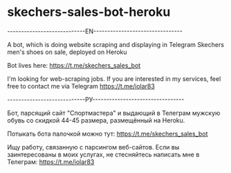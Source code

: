 # skechers-sales-bot-heroku

----------------------------EN--------------------------------

 A bot, which is doing website scraping and displaying in Telegram 
Skechers men's shoes on sale, deployed on Heroku

Bot lives here: https://t.me/skechers_sales_bot

I'm looking for web-scraping jobs. If you are interested in my services, 
feel free to contact me via Telegram https://t.me/iolar83


----------------------------РУ---------------------------------

 Бот, парсящий сайт "Спортмастера" и выдающий в Телеграм мужскую обувь со скидкой 44-45 размера,
размещённый на Heroku.
 
Потыкать бота палочкой можно тут: https://t.me/skechers_sales_bot

Ищу работу, связанную с парсингом веб-сайтов. Если вы заинтересованы в моих услугах,
не стесняйтесь написать мне в Телеграм: https://t.me/iolar83
